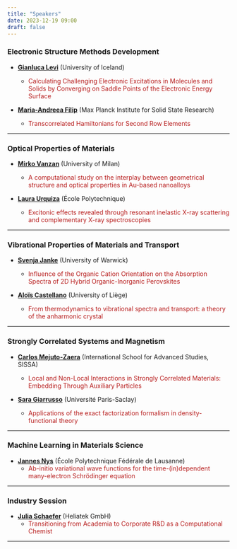 ```yaml
---
title: "Speakers"
date: 2023-12-19 09:00
draft: false
---
```


### Electronic Structure Methods Development

- [**Gianluca Levi**](https://scholar.google.com/citations?user=HhElK98AAAAJ&hl=en) (University of Iceland)
  - <span style="color: #b71c1c;">Calculating Challenging Electronic Excitations in Molecules and Solids by Converging on Saddle Points of the Electronic Energy Surface</span>

- [**Maria-Andreea Filip**](https://scholar.google.co.uk/citations?user=2ThdnlMAAAAJ&hl=en) (Max Planck Institute for Solid State Research)
  - <span style="color: #b71c1c;">Transcorrelated Hamiltonians for Second Row Elements</span>

******

### Optical Properties of Materials

- [**Mirko Vanzan**](https://scholar.google.com/citations?user=HkLnftsAAAAJ&hl=en) (University of Milan)
  - <span style="color: #b71c1c;">A computational study on the interplay between geometrical structure and optical properties in Au-based nanoalloys</span>

- [**Laura Urquiza**](https://scholar.google.com/citations?user=CYqL_NYAAAAJ&hl=en) (École Polytechnique)
  - <span style="color: #b71c1c;">Excitonic effects revealed through resonant inelastic X-ray scattering and complementary X-ray spectroscopies</span>

******

### Vibrational Properties of Materials and Transport

- [**Svenja Janke**](https://scholar.google.de/citations?user=H9HeuycAAAAJ&hl=en) (University of Warwick)
  - <span style="color: #b71c1c;">Influence of the Organic Cation Orientation on the Absorption Spectra of 2D Hybrid Organic-Inorganic Perovskites</span>

- [**Aloïs Castellano**](https://scholar.google.com/citations?user=V5KIbMcAAAAJ&hl=en) (University of Liège)
  - <span style="color: #b71c1c;">From thermodynamics to vibrational spectra and transport: a theory of the anharmonic crystal</span>

******

### Strongly Correlated Systems and Magnetism

- [**Carlos Mejuto-Zaera**](https://scholar.google.com/citations?user=Pvtq_0gAAAAJ&hl=en) (International School for Advanced Studies, SISSA)
  - <span style="color: #b71c1c;">Local and Non-Local Interactions in Strongly Correlated Materials: Embedding Through Auxiliary Particles</span>

- [**Sara Giarrusso**](https://scholar.google.com/citations?user=r6hYvFsAAAAJ&hl=en) (Université Paris-Saclay)
  - <span style="color: #b71c1c;">Applications of the exact factorization formalism in density-functional theory</span>

******

### Machine Learning in Materials Science

- [**Jannes Nys**](https://scholar.google.com/citations?user=dFmD8MsAAAAJ&hl=en) (École Polytechnique Fédérale de Lausanne)
  - <span style="color: #b71c1c;">Ab-initio variational wave functions for the time-(in)dependent many-electron Schrödinger equation</span>

******

### Industry Session

- [**Julia Schaefer**]() (Heliatek GmbH)
  - <span style="color: #b71c1c;">Transitioning from Academia to Corporate R&D as a Computational Chemist</span>

******


<!---
# Keynote speakers

### Person 1 (X University, XXX) 

<a href="talk1.pdf">**Here comes the title of Talk 1**</a>

In this talk I will ...

[1] ...

***

### Person 2 (X University, XXX) 

<a href="talk1.pdf">**Here comes the title of Talk 2**</a>

In this talk I will ...

[1] ...

***

-->

